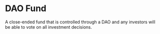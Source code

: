 # DAO Fund

A close-ended fund that is controlled through a DAO and any investors will be able to vote on all investment decisions.